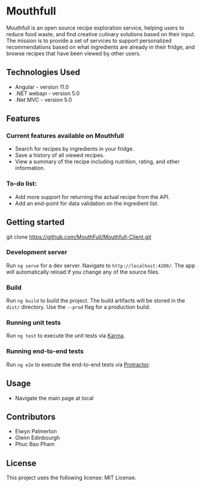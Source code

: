 # Mouthfull 

Mouthfull is an open source recipe exploration service, helping users to reduce food waste, and find creative culinary solutions based on their input. The mission is to provide a set of services to support personalized recommendations based on what ingredients are already in their fridge, and browse recipes that have been viewed by other users.

## Technologies Used

-  Angular     - version 11.0
- .NET webapi - version 5.0
- .Net MVC    - version 5.0

## Features

### Current features available on Mouthfull 

- Search for recipes by ingredients in your fridge.
- Save a history of all viewed recipes.
- View a summary of the recipe including nutrition, rating, and other information.


### To-do list:
- Add more support for returning the actual recipe from the API.
- Add an end-point for data validation on the ingredient list.

## Getting started

git clone https://github.com/MouthFull/Mouthfull-Client.git

### Development server

Run `ng serve` for a dev server. Navigate to `http://localhost:4200/`. The app will automatically reload if you change any of the source files.

### Build

Run `ng build` to build the project. The build artifacts will be stored in the `dist/` directory. Use the `--prod` flag for a production build.

### Running unit tests

Run `ng test` to execute the unit tests via [Karma](https://karma-runner.github.io).

### Running end-to-end tests

Run `ng e2e` to execute the end-to-end tests via [Protractor](http://www.protractortest.org/).

## Usage

- Navigate the main page at local

## Contributors
- Elwyn Palmerton
- Glenn Edinbourgh
- Phuc Bao Pham

## License

This project uses the following license: MIT License.
